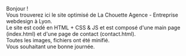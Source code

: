 Bonjour !
<br />
Vous trouverez ici le site optimisé de La Chouette Agence - Entreprise webdesign à Lyon.
<br />
Le site est codé en HTML + CSS & JS et est composé d'une main page (index.html) et d'une page de contact (contact.html).
<br />
Toutes les images, fichiers ont été minifié.
<br />
Vous souhaitant une bonne journée.
